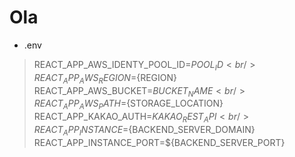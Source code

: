 # Ola

- .env
> REACT_APP_AWS_IDENTY_POOL_ID=${POOL_ID} <br/>
> REACT_APP_AWS_REGION=${REGION} <br/>
> REACT_APP_AWS_BUCKET=${BUCKET_NAME} <br/>
> REACT_APP_AWS_PATH=${STORAGE_LOCATION} <br/>
> REACT_APP_KAKAO_AUTH=${KAKAO_REST_API} <br/>
> REACT_APP_INSTANCE=${BACKEND_SERVER_DOMAIN} <br/>
> REACT_APP_INSTANCE_PORT=${BACKEND_SERVER_PORT} <br/>